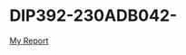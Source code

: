 # DIP392-230ADB042-
[My Report](https://docs.google.com/document/d/1Poxk5WHX8FeAfce0KaPa8Dty3baEi1V-/edit?usp=sharing&ouid=100321223622549804798&rtpof=true&sd=true)
